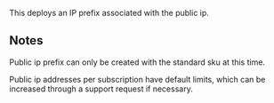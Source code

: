 This deploys an IP prefix associated with the public ip.

## Notes

Public ip prefix can only be created with the standard sku at this time.

Public ip addresses per subscription have default limits, which can be increased through a support request if necessary.
